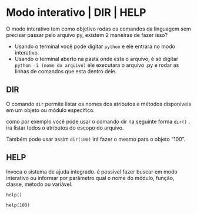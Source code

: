 # Modo interativo | DIR | HELP

O modo interativo tem como objetivo rodas os comandos da linguagem sem precisar passar pelo arquivo py, existem 2 maneiras de fazer isso?

- Usando o terminal você pode digitar `python` e ele entrará no modo interativo.
- Usando o terminal aberto na pasta onde esta o arquivo, é só digitar `python -i (nome do arquivo)` ele executara o arquivo .py e rodar as linhas de comandos que esta dentro dele.

## DIR

O comando `dir` permite listar os nomes dos atributos e métodos disponíveis em um objeto ou módulo específico. 

como por exemplo você pode usar o comando dir na seguinte forma `dir()` , ira listar todos o atributos do escopo do arquivo. 

Também pode usar assim `dir(100)` irá fazer o mesmo para o objeto “100”.

## HELP

Invoca o sistema de ajuda integrado. é possível fazer buscar em modo interativo ou informar por parâmetro qual o nome do módulo, função, classe, método ou variável. 

`help()`

`help(100)`